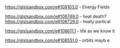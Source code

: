 https://glslsandbox.com/e#109103.0 - Energy Fields


https://glslsandbox.com/e#108749.0 - heat death?
https://glslsandbox.com/e#108729.0 - heaty partical

https://glslsandbox.com/e#108611.1 - life as we know it

https://glslsandbox.com/e#108551.0 - orbits mayb e
